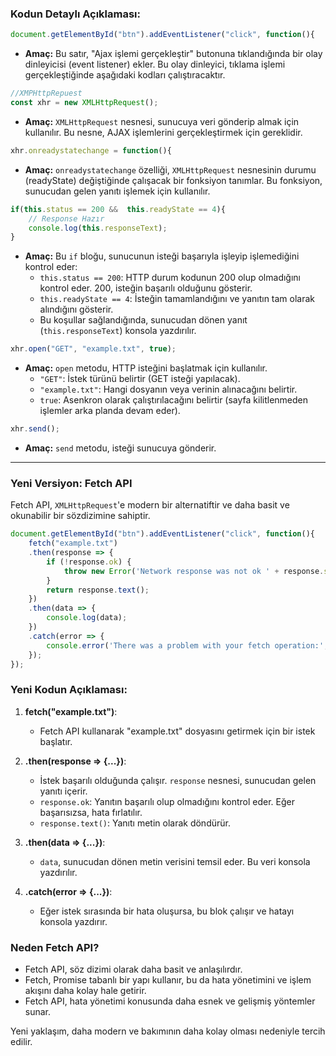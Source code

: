 ### Kodun Detaylı Açıklaması:

```javascript
document.getElementById("btn").addEventListener("click", function(){
```
- **Amaç:** Bu satır, "Ajax işlemi gerçekleştir" butonuna tıklandığında bir olay dinleyicisi (event listener) ekler. Bu olay dinleyici, tıklama işlemi gerçekleştiğinde aşağıdaki kodları çalıştıracaktır.

```javascript
//XMPHttpRepuest
const xhr = new XMLHttpRequest();
```
- **Amaç:** `XMLHttpRequest` nesnesi, sunucuya veri gönderip almak için kullanılır. Bu nesne, AJAX işlemlerini gerçekleştirmek için gereklidir.

```javascript
xhr.onreadystatechange = function(){
```
- **Amaç:** `onreadystatechange` özelliği, `XMLHttpRequest` nesnesinin durumu (readyState) değiştiğinde çalışacak bir fonksiyon tanımlar. Bu fonksiyon, sunucudan gelen yanıtı işlemek için kullanılır.

```javascript
if(this.status == 200 &&  this.readyState == 4){
    // Response Hazır
    console.log(this.responseText);
}
```
- **Amaç:** Bu `if` bloğu, sunucunun isteği başarıyla işleyip işlemediğini kontrol eder:
  - `this.status == 200`: HTTP durum kodunun 200 olup olmadığını kontrol eder. 200, isteğin başarılı olduğunu gösterir.
  - `this.readyState == 4`: İsteğin tamamlandığını ve yanıtın tam olarak alındığını gösterir.
  - Bu koşullar sağlandığında, sunucudan dönen yanıt (`this.responseText`) konsola yazdırılır.

```javascript
xhr.open("GET", "example.txt", true);
```
- **Amaç:** `open` metodu, HTTP isteğini başlatmak için kullanılır. 
  - `"GET"`: İstek türünü belirtir (GET isteği yapılacak).
  - `"example.txt"`: Hangi dosyanın veya verinin alınacağını belirtir.
  - `true`: Asenkron olarak çalıştırılacağını belirtir (sayfa kilitlenmeden işlemler arka planda devam eder).

```javascript
xhr.send();
```
- **Amaç:** `send` metodu, isteği sunucuya gönderir.

---

### Yeni Versiyon: Fetch API

Fetch API, `XMLHttpRequest`'e modern bir alternatiftir ve daha basit ve okunabilir bir sözdizimine sahiptir.

```javascript
document.getElementById("btn").addEventListener("click", function(){
    fetch("example.txt")
    .then(response => {
        if (!response.ok) {
            throw new Error('Network response was not ok ' + response.statusText);
        }
        return response.text();
    })
    .then(data => {
        console.log(data);
    })
    .catch(error => {
        console.error('There was a problem with your fetch operation:', error);
    });
});
```

### Yeni Kodun Açıklaması:

1. **fetch("example.txt")**:
   - Fetch API kullanarak "example.txt" dosyasını getirmek için bir istek başlatır.

2. **.then(response => {...})**:
   - İstek başarılı olduğunda çalışır. `response` nesnesi, sunucudan gelen yanıtı içerir.
   - `response.ok`: Yanıtın başarılı olup olmadığını kontrol eder. Eğer başarısızsa, hata fırlatılır.
   - `response.text()`: Yanıtı metin olarak döndürür.

3. **.then(data => {...})**:
   - `data`, sunucudan dönen metin verisini temsil eder. Bu veri konsola yazdırılır.

4. **.catch(error => {...})**:
   - Eğer istek sırasında bir hata oluşursa, bu blok çalışır ve hatayı konsola yazdırır.

### Neden Fetch API?

-  Fetch API, söz dizimi olarak daha basit ve anlaşılırdır.
-  Fetch, Promise tabanlı bir yapı kullanır, bu da hata yönetimini ve işlem akışını daha kolay hale getirir.
-  Fetch API, hata yönetimi konusunda daha esnek ve gelişmiş yöntemler sunar.

Yeni yaklaşım, daha modern ve bakımının daha kolay olması nedeniyle tercih edilir.
